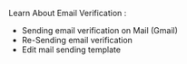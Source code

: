 Learn About Email Verification :
- Sending email verification on Mail (Gmail)
- Re-Sending email verification
- Edit mail sending template